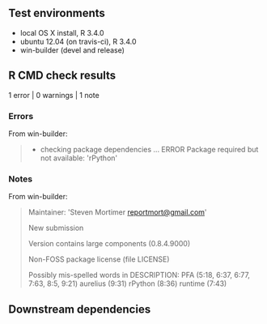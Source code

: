 ## Test environments

* local OS X install, R 3.4.0
* ubuntu 12.04 (on travis-ci), R 3.4.0
* win-builder (devel and release)

## R CMD check results

1 error | 0 warnings | 1 note

### Errors

From win-builder: 

> * checking package dependencies ... ERROR
> Package required but not available: 'rPython'
 
### Notes

From win-builder:

> Maintainer: 'Steven Mortimer <reportmort@gmail.com>'
> 
> New submission
> 
> Version contains large components (0.8.4.9000)
> 
> Non-FOSS package license (file LICENSE)
> 
> Possibly mis-spelled words in DESCRIPTION:
>   PFA (5:18, 6:37, 6:77, 7:63, 8:5, 9:21)
>   aurelius (9:31)
>   rPython (8:36)
>   runtime (7:43)

## Downstream dependencies
